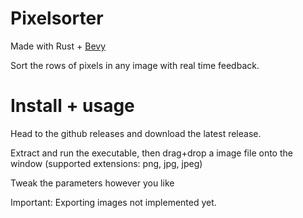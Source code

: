 # Pixelsorter

Made with Rust + [Bevy](https://bevyengine.org)

Sort the rows of pixels in any image with real time feedback.

# Install + usage

Head to the github releases and download the latest release.

Extract and run the executable, then drag+drop a image file onto the window (supported extensions: png, jpg, jpeg)

Tweak the parameters however you like

Important: Exporting images not implemented yet.
